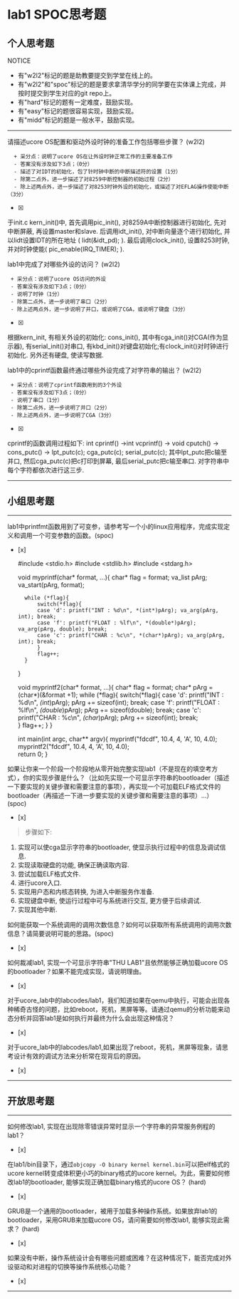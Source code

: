 # lab1 SPOC思考题

## 个人思考题

NOTICE
- 有"w2l2"标记的题是助教要提交到学堂在线上的。
- 有"w2l2"和"spoc"标记的题是要求拿清华学分的同学要在实体课上完成，并按时提交到学生对应的git repo上。
- 有"hard"标记的题有一定难度，鼓励实现。
- 有"easy"标记的题很容易实现，鼓励实现。
- 有"midd"标记的题是一般水平，鼓励实现。
---

请描述ucore OS配置和驱动外设时钟的准备工作包括哪些步骤？ (w2l2)
```
  + 采分点：说明了ucore OS在让外设时钟正常工作的主要准备工作
  - 答案没有涉及如下3点；（0分）
  - 描述了对IDT的初始化，包了针时钟中断的中断描述符的设置（1分）
  - 除第二点外，进一步描述了对8259中断控制器的初始过程（2分）
  - 除上述两点外，进一步描述了对8253时钟外设的初始化，或描述了对EFLAG操作使能中断（3分）
 ```
- [x]  

于init.c kern_init()中, 
首先调用pic_init(), 对8259A中断控制器进行初始化, 先对中断屏蔽, 再设置master和slave.
后调用idt_init(), 对中断向量逐个进行初始化, 并以lidt设置IDT的所在地址 (  lidt(&idt_pd); ).
最后调用clock_init(), 设置8253时钟, 并对时钟使能(  pic_enable(IRQ_TIMER); ).

lab1中完成了对哪些外设的访问？ (w2l2)
 ```
  + 采分点：说明了ucore OS访问的外设
  - 答案没有涉及如下3点；（0分）
  - 说明了时钟（1分）
  - 除第二点外，进一步说明了串口（2分）
  - 除上述两点外，进一步说明了并口，或说明了CGA，或说明了键盘（3分）
 ```
- [x]  

根据kern_init, 有相关外设的初始化:
cons_init(), 其中有cga_init()对CGA(作为显示器), 有serial_init()对串口, 有kbd_init()对键盘初始化;有clock_init()对时钟进行初始化. 另外还有硬盘, 使读写数据.


lab1中的cprintf函数最终通过哪些外设完成了对字符串的输出？ (w2l2)
 ```
  + 采分点：说明了cprintf函数用到的3个外设
  - 答案没有涉及如下3点；（0分）
  - 说明了串口（1分）
  - 除第二点外，进一步说明了并口（2分）
  - 除上述两点外，进一步说明了CGA（3分）
 ```
- [x]  

cprintf的函数调用过程如下:
int cprintf() →int vcprintf() → void cputch() → cons_putc() → lpt_putc(c); cga_putc(c); serial_putc(c);
其中lpt_putc把c输至并口, 然后cga_putc(c)把c打印到屏幕, 最后serial_putc把c输至串口. 对字符串中每个字符都依次进行这三步.

---

## 小组思考题

---

lab1中printfmt函数用到了可变参，请参考写一个小的linux应用程序，完成实现定义和调用一个可变参数的函数。(spoc)
- [x]  

	#include <stdio.h>
	#include <stdlib.h>
	#include <stdarg.h>
	
	void myprintf(char* format, ...){
		char* flag = format;
		va_list pArg;
		va_start(pArg, format);
	
		while (*flag){
			switch(*flag){
			case 'd': printf("INT : %d\n", *(int*)pArg); va_arg(pArg, int); break;
			case 'f': printf("FLOAT : %lf\n", *(double*)pArg); va_arg(pArg, double); break;
			case 'c': printf("CHAR : %c\n", *(char*)pArg); va_arg(pArg, int); break;	
			}
			flag++;	
		}
	}
	
	
	void myprintf2(char* format, ...){
		char* flag = format;
		char* pArg = (char*)(&format +1);
		while (*flag){
			switch(*flag){
			case 'd': printf("INT : %d\n", *(int*)pArg); pArg += sizeof(int); break;
			case 'f': printf("FLOAT : %lf\n", *(double*)pArg); pArg += sizeof(double); break;
			case 'c': printf("CHAR : %c\n", *(char*)pArg); pArg += sizeof(int); break;	
			}
			flag++;	
		}
	}
	
	int main(int argc, char** argv){
		myprintf("fdcdf", 10.4, 4, 'A', 10, 4.0);	
		myprintf2("fdcdf", 10.4, 4, 'A', 10, 4.0);	
		return 0;
	}



如果让你来一个阶段一个阶段地从零开始完整实现lab1（不是现在的填空考方式），你的实现步骤是什么？（比如先实现一个可显示字符串的bootloader（描述一下要实现的关键步骤和需要注意的事项），再实现一个可加载ELF格式文件的bootloader（再描述一下进一步要实现的关键步骤和需要注意的事项）...） (spoc)
- [x]  

> 步骤如下:
1) 实现可以使cga显示字符串的bootloader, 使显示执行过程中的信息及调试信息.
2) 实现读取硬盘的功能, 确保正确读取内容.
3) 尝试加载ELF格式文件.
4) 进行ucore入口.
5) 实现用户态和内核态转换, 为进入中断服务作准备.
6) 实现键盘中断, 使运行过程中可与系统进行交互, 更方便于后续调试.
7) 实现其他中断.


如何能获取一个系统调用的调用次数信息？如何可以获取所有系统调用的调用次数信息？请简要说明可能的思路。(spoc)
- [x]  

> 

如何裁减lab1, 实现一个可显示字符串"THU LAB1"且依然能够正确加载ucore OS的bootloader？如果不能完成实现，请说明理由。
- [x]  

> 

对于ucore_lab中的labcodes/lab1，我们知道如果在qemu中执行，可能会出现各种稀奇古怪的问题，比如reboot，死机，黑屏等等。请通过qemu的分析功能来动态分析并回答lab1是如何执行并最终为什么会出现这种情况？
- [x]  

> 

对于ucore_lab中的labcodes/lab1,如果出现了reboot，死机，黑屏等现象，请思考设计有效的调试方法来分析常在现背后的原因。
- [x]  

> 

---

## 开放思考题

---

如何修改lab1, 实现在出现除零错误异常时显示一个字符串的异常服务例程的lab1？
- [x]  

> 


在lab1/bin目录下，通过`objcopy -O binary kernel kernel.bin`可以把elf格式的ucore kernel转变成体积更小巧的binary格式的ucore kernel。为此，需要如何修改lab1的bootloader, 能够实现正确加载binary格式的ucore OS？ (hard)
- [x]  

>

GRUB是一个通用的bootloader，被用于加载多种操作系统。如果放弃lab1的bootloader，采用GRUB来加载ucore OS，请问需要如何修改lab1, 能够实现此需求？ (hard)
- [x]  

>


如果没有中断，操作系统设计会有哪些问题或困难？在这种情况下，能否完成对外设驱动和对进程的切换等操作系统核心功能？
- [x]  

>  

---
